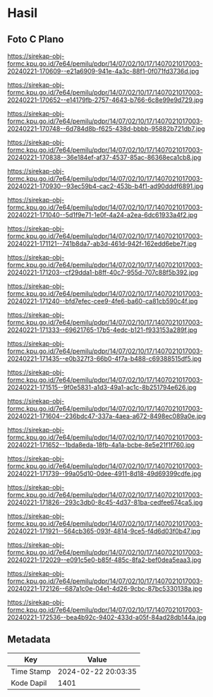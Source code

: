 # Hasil

## Foto C Plano

https://sirekap-obj-formc.kpu.go.id/7e64/pemilu/pdpr/14/07/02/10/17/1407021017003-20240221-170609--e21a6909-941e-4a3c-88f1-0f071fd3736d.jpg

https://sirekap-obj-formc.kpu.go.id/7e64/pemilu/pdpr/14/07/02/10/17/1407021017003-20240221-170652--e14179fb-2757-4643-b766-6c8e99e9d729.jpg

https://sirekap-obj-formc.kpu.go.id/7e64/pemilu/pdpr/14/07/02/10/17/1407021017003-20240221-170748--6d784d8b-f625-438d-bbbb-95882b721db7.jpg

https://sirekap-obj-formc.kpu.go.id/7e64/pemilu/pdpr/14/07/02/10/17/1407021017003-20240221-170838--36e184ef-af37-4537-85ac-86368eca1cb8.jpg

https://sirekap-obj-formc.kpu.go.id/7e64/pemilu/pdpr/14/07/02/10/17/1407021017003-20240221-170930--93ec59b4-cac2-453b-b4f1-ad90dddf6891.jpg

https://sirekap-obj-formc.kpu.go.id/7e64/pemilu/pdpr/14/07/02/10/17/1407021017003-20240221-171040--5d1f9e71-1e0f-4a24-a2ea-6dc61933a4f2.jpg

https://sirekap-obj-formc.kpu.go.id/7e64/pemilu/pdpr/14/07/02/10/17/1407021017003-20240221-171121--741b8da7-ab3d-461d-942f-162edd6ebe7f.jpg

https://sirekap-obj-formc.kpu.go.id/7e64/pemilu/pdpr/14/07/02/10/17/1407021017003-20240221-171203--cf29dda1-b8ff-40c7-955d-707c88f5b392.jpg

https://sirekap-obj-formc.kpu.go.id/7e64/pemilu/pdpr/14/07/02/10/17/1407021017003-20240221-171240--bfd7efec-cee9-4fe6-ba60-ca81cb590c4f.jpg

https://sirekap-obj-formc.kpu.go.id/7e64/pemilu/pdpr/14/07/02/10/17/1407021017003-20240221-171333--69621765-17b5-4edc-b121-f933153a289f.jpg

https://sirekap-obj-formc.kpu.go.id/7e64/pemilu/pdpr/14/07/02/10/17/1407021017003-20240221-171435--e0b327f3-66b0-4f7a-b488-c69388515df5.jpg

https://sirekap-obj-formc.kpu.go.id/7e64/pemilu/pdpr/14/07/02/10/17/1407021017003-20240221-171515--9f0e5831-a1d3-49a1-ac1c-8b251794e626.jpg

https://sirekap-obj-formc.kpu.go.id/7e64/pemilu/pdpr/14/07/02/10/17/1407021017003-20240221-171604--236bdc47-337a-4aea-a672-8498ec089a0e.jpg

https://sirekap-obj-formc.kpu.go.id/7e64/pemilu/pdpr/14/07/02/10/17/1407021017003-20240221-171652--1bda8eda-18fb-4a1a-bcbe-8e5e21f1f760.jpg

https://sirekap-obj-formc.kpu.go.id/7e64/pemilu/pdpr/14/07/02/10/17/1407021017003-20240221-171739--99a05d10-0dee-4911-8d18-49d69399cdfe.jpg

https://sirekap-obj-formc.kpu.go.id/7e64/pemilu/pdpr/14/07/02/10/17/1407021017003-20240221-171826--293c3db0-8c45-4d37-81ba-cedfee674ca5.jpg

https://sirekap-obj-formc.kpu.go.id/7e64/pemilu/pdpr/14/07/02/10/17/1407021017003-20240221-171921--564cb365-093f-4814-9ce5-f4d6d03f0b47.jpg

https://sirekap-obj-formc.kpu.go.id/7e64/pemilu/pdpr/14/07/02/10/17/1407021017003-20240221-172029--e091c5e0-b85f-485c-8fa2-bef0dea5eaa3.jpg

https://sirekap-obj-formc.kpu.go.id/7e64/pemilu/pdpr/14/07/02/10/17/1407021017003-20240221-172126--687a1c0e-04e1-4d26-9cbc-87bc5330138a.jpg

https://sirekap-obj-formc.kpu.go.id/7e64/pemilu/pdpr/14/07/02/10/17/1407021017003-20240221-172536--bea4b92c-9402-433d-a05f-84ad28db144a.jpg


## Metadata

| Key        | Value               |
| ---------- | ------------------- |
| Time Stamp | 2024-02-22 20:03:35 |
| Kode Dapil | 1401                |



